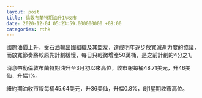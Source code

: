 ```yaml
---
layout: post
title: 倫敦布蘭特期油升1%收市
date: 2020-12-04 05:23:59.000000000 +08:00
categories: rthk
---
```


國際油價上升，受石油輸出國組織及其盟友，達成明年逐步放寬減產力度的協議，而放寬節奏將較原先計劃緩慢，每日只輕微增產50萬桶，是之前計劃的4分之1。

消息帶動倫敦布蘭特期油升至3月初以來高位，收市報每桶48.71美元，升46美仙，升幅1%。

紐約期油收市報每桶45.64美元，升36美仙，升幅0.8%，創1星期收市高位。
